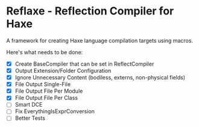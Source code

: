 # Reflaxe - Reflection Compiler for Haxe
A framework for creating Haxe language compilation targets using macros.

Here's what needs to be done:
- [x] Create BaseCompiler that can be set in ReflectCompiler
- [x] Output Extension/Folder Configuration
- [x] Ignore Unnecessary Content (bodiless, externs, non-physical fields)
- [x] File Output Single-File
- [x] File Output File Per Module
- [x] File Output File Per Class
- [ ] Smart DCE
- [ ] Fix EverythingIsExprConversion
- [ ] Better Tests
